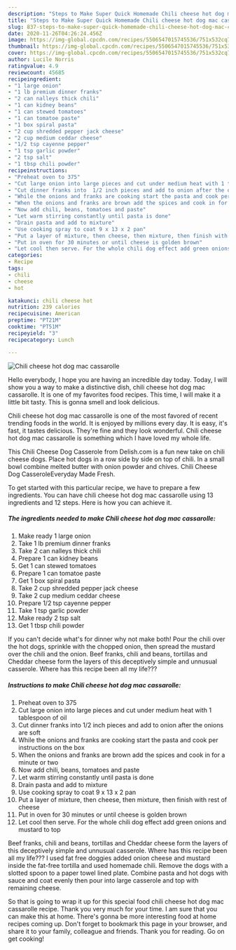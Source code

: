 ```yaml
---
description: "Steps to Make Super Quick Homemade Chili cheese hot dog mac cassarolle"
title: "Steps to Make Super Quick Homemade Chili cheese hot dog mac cassarolle"
slug: 837-steps-to-make-super-quick-homemade-chili-cheese-hot-dog-mac-cassarolle
date: 2020-11-26T04:26:24.456Z
image: https://img-global.cpcdn.com/recipes/5506547015745536/751x532cq70/chili-cheese-hot-dog-mac-cassarolle-recipe-main-photo.jpg
thumbnail: https://img-global.cpcdn.com/recipes/5506547015745536/751x532cq70/chili-cheese-hot-dog-mac-cassarolle-recipe-main-photo.jpg
cover: https://img-global.cpcdn.com/recipes/5506547015745536/751x532cq70/chili-cheese-hot-dog-mac-cassarolle-recipe-main-photo.jpg
author: Lucile Norris
ratingvalue: 4.9
reviewcount: 45685
recipeingredient:
- "1 large onion"
- "1 lb premium dinner franks"
- "2 can nalleys thick chili"
- "1 can kidney beans"
- "1 can stewed tomatoes"
- "1 can tomatoe paste"
- "1 box spiral pasta"
- "2 cup shredded pepper jack cheese"
- "2 cup medium ceddar cheese"
- "1/2 tsp cayenne pepper"
- "1 tsp garlic powder"
- "2 tsp salt"
- "1 tbsp chili powder"
recipeinstructions:
- "Preheat oven to 375"
- "Cut large onion into large pieces and cut under medium heat with 1 tablespoon of oil"
- "Cut dinner franks into  1/2 inch pieces and add to onion after the onions are soft"
- "While the onions and franks are cooking start the pasta and cook per instructions on the box"
- "When the onions and franks are brown add the spices and cook in for a minute or two"
- "Now add chili, beans, tomatoes and paste"
- "Let warm stirring constantly until pasta is done"
- "Drain pasta and add to mixture"
- "Use cooking spray to coat 9 x 13 x 2 pan"
- "Put a layer of mixture, then cheese, then mixture, then finish with rest of cheese"
- "Put in oven for 30 minutes or until cheese is golden brown"
- "Let cool then serve. For the whole chili dog effect add green onions and mustard to top"
categories:
- Recipe
tags:
- chili
- cheese
- hot

katakunci: chili cheese hot 
nutrition: 239 calories
recipecuisine: American
preptime: "PT21M"
cooktime: "PT51M"
recipeyield: "3"
recipecategory: Lunch

---
```



![Chili cheese hot dog mac cassarolle](https://img-global.cpcdn.com/recipes/5506547015745536/751x532cq70/chili-cheese-hot-dog-mac-cassarolle-recipe-main-photo.jpg)

Hello everybody, I hope you are having an incredible day today. Today, I will show you a way to make a distinctive dish, chili cheese hot dog mac cassarolle. It is one of my favorites food recipes. This time, I will make it a little bit tasty. This is gonna smell and look delicious.

Chili cheese hot dog mac cassarolle is one of the most favored of recent trending foods in the world. It is enjoyed by millions every day. It is easy, it's fast, it tastes delicious. They're fine and they look wonderful. Chili cheese hot dog mac cassarolle is something which I have loved my whole life.

This Chili Cheese Dog Casserole from Delish.com is a fun new take on chili cheese dogs. Place hot dogs in a row side by side on top of chili. In a small bowl combine melted butter with onion powder and chives. Chili Cheese Dog CasseroleEveryday Made Fresh.


To get started with this particular recipe, we have to prepare a few ingredients. You can have chili cheese hot dog mac cassarolle using 13 ingredients and 12 steps. Here is how you can achieve it.

<!--inarticleads1-->

##### The ingredients needed to make Chili cheese hot dog mac cassarolle:

1. Make ready 1 large onion
1. Take 1 lb premium dinner franks
1. Take 2 can nalleys thick chili
1. Prepare 1 can kidney beans
1. Get 1 can stewed tomatoes
1. Prepare 1 can tomatoe paste
1. Get 1 box spiral pasta
1. Take 2 cup shredded pepper jack cheese
1. Take 2 cup medium ceddar cheese
1. Prepare 1/2 tsp cayenne pepper
1. Take 1 tsp garlic powder
1. Make ready 2 tsp salt
1. Get 1 tbsp chili powder


If you can&#39;t decide what&#39;s for dinner why not make both! Pour the chili over the hot dogs, sprinkle with the chopped onion, then spread the mustard over the chili and the onion. Beef franks, chili and beans, tortillas and Cheddar cheese form the layers of this deceptively simple and unnusual casserole. Where has this recipe been all my life??? 

<!--inarticleads2-->

##### Instructions to make Chili cheese hot dog mac cassarolle:

1. Preheat oven to 375
1. Cut large onion into large pieces and cut under medium heat with 1 tablespoon of oil
1. Cut dinner franks into  1/2 inch pieces and add to onion after the onions are soft
1. While the onions and franks are cooking start the pasta and cook per instructions on the box
1. When the onions and franks are brown add the spices and cook in for a minute or two
1. Now add chili, beans, tomatoes and paste
1. Let warm stirring constantly until pasta is done
1. Drain pasta and add to mixture
1. Use cooking spray to coat 9 x 13 x 2 pan
1. Put a layer of mixture, then cheese, then mixture, then finish with rest of cheese
1. Put in oven for 30 minutes or until cheese is golden brown
1. Let cool then serve. For the whole chili dog effect add green onions and mustard to top


Beef franks, chili and beans, tortillas and Cheddar cheese form the layers of this deceptively simple and unnusual casserole. Where has this recipe been all my life??? I used fat free doggies added onion cheese and mustard inside the fat-free tortilla and used homemade chili. Remove the dogs with a slotted spoon to a paper towel lined plate. Combine pasta and hot dogs with sauce and coat evenly then pour into large casserole and top with remaining cheese. 

So that is going to wrap it up for this special food chili cheese hot dog mac cassarolle recipe. Thank you very much for your time. I am sure that you can make this at home. There's gonna be more interesting food at home recipes coming up. Don't forget to bookmark this page in your browser, and share it to your family, colleague and friends. Thank you for reading. Go on get cooking!
